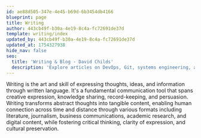 ```yaml
---
id: ae88d505-347e-4e45-b69d-6b3454db4166
blueprint: page
title: Writing
author: 443cb49f-b30a-4e19-8c4a-fc72691de37d
template: writing/index
updated_by: 443cb49f-b30a-4e19-8c4a-fc72691de37d
updated_at: 1754327938
hide_nav: false
seo:
  title: 'Writing & Blog - David Childs'
  description: 'Explore articles on DevOps, Git, systems engineering, and technology. Weekly insights, tutorials, and best practices for developers and engineers.'
---
```

Writing is the art and skill of expressing thoughts, ideas, and information through written language. It's a fundamental communication tool that spans creative expression, knowledge sharing, record-keeping, and persuasion. Writing transforms abstract thoughts into tangible content, enabling human connection across time and distance through various formats including literature, journalism, business communications, academic research, and digital content, while fostering critical thinking, clarity of expression, and cultural preservation.